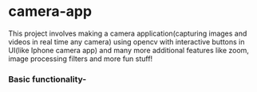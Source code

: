 # camera-app

This project involves making a camera application(capturing images and videos in real time any camera) using opencv with interactive buttons in UI(like Iphone camera app) and many more additional features like zoom, image processing filters and more fun stuff!

### Basic functionality-

